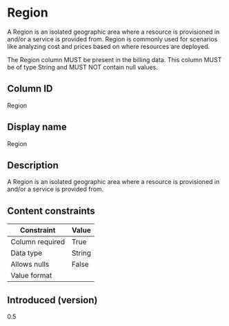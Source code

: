 # Region

A Region is an isolated geographic area where a resource is provisioned in and/or a service is provided from. Region is commonly used for scenarios like analyzing cost and prices based on where resources are deployed.

The Region column MUST be present in the billing data. This column MUST be of type String and MUST NOT contain null values.

## Column ID

Region

## Display name

Region

## Description

A Region is an isolated geographic area where a resource is provisioned in and/or a service is provided from.

## Content constraints

| Constraint      | Value           |
|-----------------|-----------------|
| Column required | True            |
| Data type       | String          |
| Allows nulls    | False           |
| Value format    | <not specified> |

## Introduced (version)

0.5